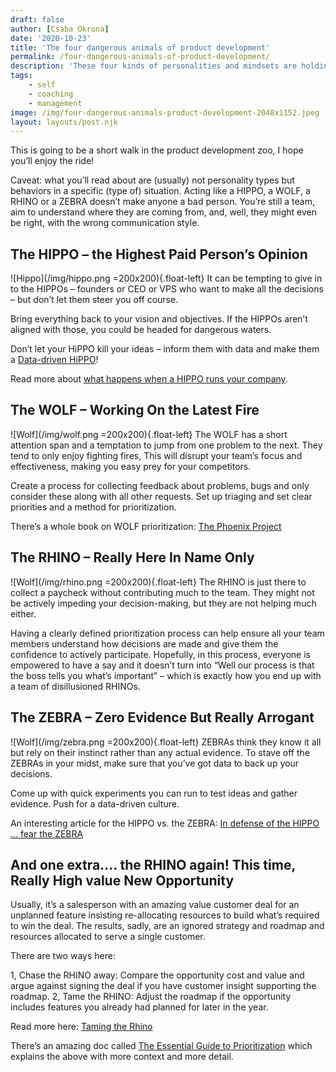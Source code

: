 ```yaml
---
draft: false
author: [Csaba Okrona]
date: '2020-10-23'
title: 'The four dangerous animals of product development'
permalink: /four-dangerous-animals-of-product-development/
description: 'These four kinds of personalities and mindsets are holding your product development back.'
tags:
    - self
    - coaching
    - management
image: /img/four-dangerous-animals-product-development-2048x1152.jpeg
layout: layouts/post.njk
---
```


This is going to be a short walk in the product development zoo, I hope you’ll enjoy the ride!

Caveat: what you’ll read about are (usually) not personality types but behaviors in a specific (type of) situation. Acting like a HIPPO, a WOLF, a RHINO or a ZEBRA doesn’t make anyone a bad person. You’re still a team, aim to understand where they are coming from, and, well, they might even be right, with the wrong communication style.


## The HIPPO – the Highest Paid Person’s Opinion
![Hippo](/img/hippo.png =200x200){.float-left} It can be tempting to give in to the HIPPOs – founders or CEO or VPS who want to make all the decisions – but don’t let them steer you off course.

Bring everything back to your vision and objectives. If the HIPPOs aren’t aligned with those, you could be headed for dangerous waters.

Don’t let your HiPPO kill your ideas – inform them with data and make them a [Data-driven HiPPO](https://www.forbes.com/sites/bernardmarr/2017/10/26/data-driven-decision-making-beware-of-the-hippo-effect/)!

Read more about [what happens when a HIPPO runs your company](https://www.forbes.com/sites/derosetichy/2013/04/15/what-happens-when-a-hippo-runs-your-company/).

## The WOLF – Working On the Latest Fire
![Wolf](/img/wolf.png =200x200){.float-left} The WOLF has a short attention span and a temptation to jump from one problem to the next. They tend to only enjoy fighting fires, This will disrupt your team’s focus and effectiveness, making you easy prey for your competitors.

Create a process for collecting feedback about problems, bugs and only consider these along with all other requests. Set up triaging and set clear priorities and a method for prioritization.

There’s a whole book on WOLF prioritization: [The Phoenix Project](https://www.amazon.com/gp/product/1942788290/)


## The RHINO – Really Here In Name Only
![Wolf](/img/rhino.png =200x200){.float-left} The RHINO is just there to collect a paycheck without contributing much to the team. They might not be actively impeding your decision-making, but they are not helping much either.

Having a clearly defined prioritization process can help ensure all your team members understand how decisions are made and give them the confidence to actively participate. Hopefully, in this process, everyone is empowered to have a say and it doesn’t turn into “Well our process is that the boss tells you what’s important” – which is exactly how you end up with a team of disillusioned RHINOs.


## The ZEBRA – Zero Evidence But Really Arrogant
![Wolf](/img/zebra.png =200x200){.float-left} ZEBRAs think they know it all but rely on their instinct rather than any actual evidence. To stave off the ZEBRAs in your midst, make sure that you’ve got data to back up your decisions.

Come up with quick experiments you can run to test ideas and gather evidence. Push for a data-driven culture.

An interesting article for the HIPPO vs. the ZEBRA: [In defense of the HIPPO ... fear the ZEBRA](https://kromatic.com/blog/in-defense-of-the-hi-p-p-o/)

## And one extra…. the RHINO again! This time, Really High value New Opportunity
Usually, it’s a salesperson with an amazing value customer deal for an unplanned feature insisting re-allocating resources to build what’s required to win the deal. The results, sadly, are an ignored strategy and roadmap and resources allocated to serve a single customer.

There are two ways here:

1, Chase the RHINO away: Compare the opportunity cost and value and argue against signing the deal if you have customer insight supporting the roadmap.
2, Tame the RHINO: Adjust the roadmap if the opportunity includes features you already had planned for later in the year.

Read more here: [Taming the Rhino](https://www.productfocus.com/taming-the-rhino/)


There’s an amazing doc called [The Essential Guide to Prioritization](https://www.productboard.com/wp-content/uploads/2020/09/The-Essential-Guide-to-Prioritization.pdf) which explains the above with more context and more detail.
